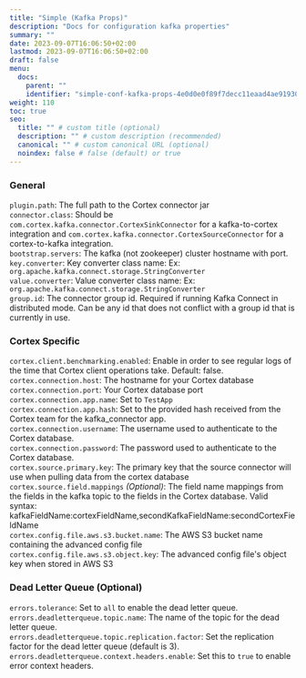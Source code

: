 ```yaml
---
title: "Simple (Kafka Props)"
description: "Docs for configuration kafka properties"
summary: ""
date: 2023-09-07T16:06:50+02:00
lastmod: 2023-09-07T16:06:50+02:00
draft: false
menu:
  docs:
    parent: ""
    identifier: "simple-conf-kafka-props-4e0d0e0f89f7decc11eaad4ae9193018"
weight: 110
toc: true
seo:
  title: "" # custom title (optional)
  description: "" # custom description (recommended)
  canonical: "" # custom canonical URL (optional)
  noindex: false # false (default) or true
---
```


### General

`plugin.path`: The full path to the Cortex connector jar <br/>
`connector.class`: Should be `com.cortex.kafka.connector.CortexSinkConnector` for a kafka-to-cortex integration and `com.cortex.kafka.connector.CortexSourceConnector` for a cortex-to-kafka integration. <br/>
`bootstrap.servers`: The kafka (not zookeeper) cluster hostname with port. <br/>
`key.converter`: Key converter class name: Ex: `org.apache.kafka.connect.storage.StringConverter` <br/>
`value.converter`: Value converter class name: Ex: `org.apache.kafka.connect.storage.StringConverter` <br/>
`group.id`: The connector group id. Required if running Kafka Connect in distributed mode. Can be any id that does not conflict with a group id that is currently in use. <br/>

### Cortex Specific

`cortex.client.benchmarking.enabled`: Enable in order to see regular logs of the time that Cortex client operations take. Default: false. <br/>
`cortex.connection.host`: The hostname for your Cortex database <br/>
`cortex.connection.port`: Your Cortex database port <br/>
`cortex.connection.app.name`: Set to `TestApp` <br/>
`cortex.connection.app.hash`: Set to the provided hash received from the Cortex team for the kafka_connector app. <br/>
`cortex.connection.username`: The username used to authenticate to the Cortex database. <br/>
`cortex.connection.password`: The password used to authenticate to the Cortex database. <br/>
`cortex.source.primary.key`: The primary key that the source connector will use when pulling data from the cortex database <br/>
`cortex.source.field.mappings` _(Optional)_: The field name mappings from the fields in the kafka topic to the fields in the Cortex database. Valid syntax: kafkaFieldName:cortexFieldName,secondKafkaFieldName:secondCortexFieldName <br/>
`cortex.config.file.aws.s3.bucket.name`: The AWS S3 bucket name containing the advanced config file <br/>
`cortex.config.file.aws.s3.object.key`: The advanced config file's object key when stored in AWS S3 <br/>

### Dead Letter Queue (Optional)
`errors.tolerance`: Set to `all` to enable the dead letter queue. <br/>
`errors.deadletterqueue.topic.name`: The name of the topic for the dead letter queue. <br/>
`errors.deadletterqueue.topic.replication.factor`: Set the replication factor for the dead letter queue (default is 3). <br/>
`errors.deadletterqueue.context.headers.enable`: Set this to `true` to enable error context headers. <br/>